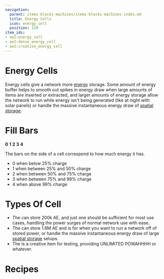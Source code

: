 ```yaml
---
navigation:
  parent: items-blocks-machines/items-blocks-machines-index.md
  title: Energy Cells
  icon: energy_cell
  position: 110
item_ids:
- ae2:energy_cell
- ae2:dense_energy_cell
- ae2:creative_energy_cell
---
```

# Energy Cells

<Row gap="20"><BlockImage id="energy_cell" scale="8" p:fullness="4" /><BlockImage id="dense_energy_cell" scale="8" p:fullness="4" /><BlockImage id="creative_energy_cell" scale="8" /></Row>

Energy cells give a network more [energy](../ae2-mechanics/energy.md) storage. Some amount of energy buffer helps to smooth
out spikes in energy draw when large amounts of items are inserted or extracted, and larger amounts of energy storage
allow the network to run while energy isn't being generated (like at night with solar panels) or handle the massive instantaneous
energy draw of [spatial storage](spatial-io.md).

# Fill Bars

<BlockImage id="energy_cell" scale="4" p:fullness="0" />**0** <BlockImage id="energy_cell" scale="4" p:fullness="1" />**1** 
<BlockImage id="energy_cell" scale="4" p:fullness="2" />**2** <BlockImage id="energy_cell" scale="4" p:fullness="3" />**3** <BlockImage id="energy_cell" scale="4" p:fullness="4" />**4**

The bars on the side of a cell correspond to how much energy it has.

- 0 when below 25% charge
- 1 when between 25% and 50% charge
- 2 when between 50% and 75% charge
- 3 when between 75% and 99% charge
- 4 when above 99% charge

# Types Of Cell

- The <ItemLink id="energy_cell"/> can store 200k AE, and just one should be sufficient for most use cases, handling the power surges
of normal network use with ease.
- The <ItemLink id="dense_energy_cell"/> can store 1.6M AE and is for when you want to run a network off of stored power, or
handle the massive instantaneous energy draw of large [spatial storage](spatial-io.md) setups.
- The <ItemLink id="creative_energy_cell"/> is a creative item for testing, providing UNLIMITED POWAHHHH or whatever.

# Recipes

<Row><RecipeFor id="energy_cell" /><RecipeFor id="dense_energy_cell" /></Row>